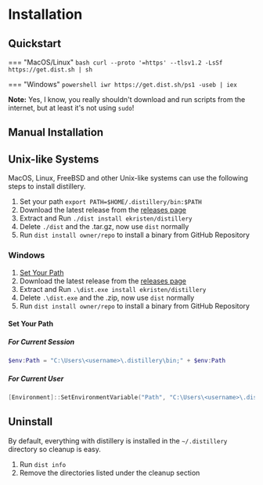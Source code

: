 # Installation

## Quickstart

=== "MacOS/Linux"
    ```bash
    curl --proto '=https' --tlsv1.2 -LsSf https://get.dist.sh | sh
    ```

=== "Windows"
    ```powershell
    iwr https://get.dist.sh/ps1 -useb | iex
    ```

**Note:** Yes, I know, you really shouldn't download and run scripts from the internet, but at least it's not using `sudo`!

## Manual Installation

## Unix-like Systems

MacOS, Linux, FreeBSD and other Unix-like systems can use the following steps to install distillery.

1. Set your path `export PATH=$HOME/.distillery/bin:$PATH`
2. Download the latest release from the [releases page](https://github.com/ekristen/distillery/releases)
3. Extract and Run `./dist install ekristen/distillery`
4. Delete `./dist` and the .tar.gz, now use `dist` normally
5. Run `dist install owner/repo` to install a binary from GitHub Repository

### Windows

1. [Set Your Path](#set-your-path)
2. Download the latest release from the [releases page](https://github.com/ekristen/distillery/releases)
3. Extract and Run `.\dist.exe install ekristen/distillery`
4. Delete `.\dist.exe` and the .zip, now use `dist` normally
5. Run `dist install owner/repo` to install a binary from GitHub Repository

#### Set Your Path

##### For Current Session

```powershell
$env:Path = "C:\Users\<username>\.distillery\bin;" + $env:Path
```

##### For Current User

```powershell
[Environment]::SetEnvironmentVariable("Path", "C:\Users\<username>\.distillery\bin;" + $env:Path, [EnvironmentVariableTarget]::User)
```

## Uninstall

By default, everything with distillery is installed in the `~/.distillery` directory so cleanup is easy.

1. Run `dist info`
2. Remove the directories listed under the cleanup section
